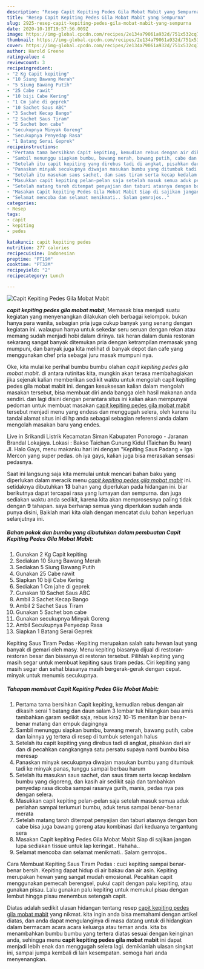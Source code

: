 ```yaml
---
description: "Resep Capit Kepiting Pedes Gila Mobat Mabit yang Sempurna"
title: "Resep Capit Kepiting Pedes Gila Mobat Mabit yang Sempurna"
slug: 2925-resep-capit-kepiting-pedes-gila-mobat-mabit-yang-sempurna
date: 2020-10-18T19:57:56.009Z
image: https://img-global.cpcdn.com/recipes/2e134a79061a932d/751x532cq70/capit-kepiting-pedes-gila-mobat-mabit-foto-resep-utama.jpg
thumbnail: https://img-global.cpcdn.com/recipes/2e134a79061a932d/751x532cq70/capit-kepiting-pedes-gila-mobat-mabit-foto-resep-utama.jpg
cover: https://img-global.cpcdn.com/recipes/2e134a79061a932d/751x532cq70/capit-kepiting-pedes-gila-mobat-mabit-foto-resep-utama.jpg
author: Harold Greene
ratingvalue: 4
reviewcount: 3
recipeingredient:
- "2 Kg Capit kepiting"
- "10 Siung Bawang Merah"
- "5 Siung Bawang Putih"
- "25 Cabe rawit"
- "10 biji Cabe Kering"
- "1 Cm jahe di geprek"
- "10 Sachet Saus ABC"
- "3 Sachet Kecap Bango"
- "2 Sachet Saus Tiram"
- "5 Sachet bon cabe"
- "secukupnya Minyak Goreng"
- "Secukupnya Penyedap Rasa"
- "1 Batang Serai Geprek"
recipeinstructions:
- "Pertama tama bersihkan Capit kepiting, kemudian rebus dengan air dikasih serai 1 batang dan daun salam 3 lembar tuk hilangkan bau amis tambahkan garam sedikit saja, rebus kira2 10-15 menitan biar benar-benar matang dan empuk dagingnya"
- "Sambil menunggu siapkan bumbu, bawang merah, bawang putih, cabe dan lainnya yg tertera di resep di tumbuk setengah halus"
- "Setelah itu capit kepiting yang direbus tadi di angkat, pisahkan dari air dan di pecahkan cangkangnya satu persatu supaya nanti bumbu bisa meresap"
- "Panaskan minyak secukupnya diwajan masukan bumbu yang ditumbuk tadi ke minyak panas, tunggu sampai berbau harum"
- "Setelah itu masukan saus sachet, dan saus tiram serta kecap kedalam bumbu yang digoreng, dan kasih air sedikit saja dan tambahkan penyedap rasa dicoba sampai rasanya gurih, manis, pedas nya pas dengan selera."
- "Masukkan capit kepiting pelan-pelan saja setelah masuk semua aduk perlahan sampai terlumuri bumbu, aduk terus sampai benar-benar merata"
- "Setelah matang taroh ditempat penyajian dan taburi atasnya dengan bon cabe bisa juga bawang goreng atau kombinasi dari keduanya tergantung sera"
- "Masakan Capit kepiting Pedes Gila Mobat Mabit Siap di sajikan jangan lupa sediakan tissue untuk lap keringat.. Hahaha.."
- "Selamat mencoba dan selamat menikmati.. Salam gemrojos.."
categories:
- Resep
tags:
- capit
- kepiting
- pedes

katakunci: capit kepiting pedes 
nutrition: 277 calories
recipecuisine: Indonesian
preptime: "PT19M"
cooktime: "PT32M"
recipeyield: "2"
recipecategory: Lunch

---
```



![Capit Kepiting Pedes Gila Mobat Mabit](https://img-global.cpcdn.com/recipes/2e134a79061a932d/751x532cq70/capit-kepiting-pedes-gila-mobat-mabit-foto-resep-utama.jpg)

<b><i>capit kepiting pedes gila mobat mabit</i></b>, Memasak bisa menjadi suatu kegiatan yang menyenangkan dilakukan oleh berbagai kelompok. bukan hanya para wanita, sebagian pria juga cukup banyak yang senang dengan kegiatan ini. walaupun hanya untuk sekedar seru seruan dengan rekan atau memang sudah menjadi hobi dalam dirinya. tak heran dalam dunia restoran sekarang sangat banyak ditemukan pria dengan ketrampilan memasak yang mumpuni, dan banyak juga kita melihat di banyak depot dan cafe yang menggunakan chef pria sebagai juru masak mumpuni nya.

Oke, kita mulai ke perihal bumbu bumbu olahan <i>capit kepiting pedes gila mobat mabit</i>. di antara rutinitas kita, mungkin akan terasa membahagiakan jika sejenak kalian memberikan sedikit waktu untuk mengolah capit kepiting pedes gila mobat mabit ini. dengan kesuksesan kalian dalam mengolah masakan tersebut, bisa membuat diri anda bangga oleh hasil makanan anda sendiri. dan lagi disini dengan perantara situs ini kalian akan mempunyai pedoman untuk membuat masakan <u>capit kepiting pedes gila mobat mabit</u> tersebut menjadi menu yang endess dan menggugah selera, oleh karena itu tandai alamat situs ini di hp anda sebagai sebagian referensi anda dalam mengolah masakan baru yang endes.

Live in Srikandi Listrik Kecamatan Siman Kabupaten Ponorogo - Jaranan Brandal Lokajaya. Lokasi : Bakso Taichan Gunung Kidul (Taichan Bu Iwan) Jl. Halo Gays, menu makanku hari ini dengan &#34;Kepiting Saus Padang + Iga Mercon yang super pedas. oh iya gays, kalian juga bisa merasakan sensasi pedasnya.


Saat ini langsung saja kita memulai untuk mencari bahan baku yang diperlukan dalam meracik menu <u><i>capit kepiting pedes gila mobat mabit</i></u> ini. setidaknya dibutuhkan <b>13</b> bahan yang diperlukan pada hidangan ini. biar berikutnya dapat tercapai rasa yang lumayan dan sempurna. dan juga sediakan waktu anda sedikit, karena kita akan memprosesnya paling tidak dengan <b>9</b> tahapan. saya berharap semua yang diperlukan sudah anda punya disini, Baiklah mari kita olah dengan mencatat dulu bahan keperluan selanjutnya ini.

<!--inarticleads1-->

##### Bahan pokok dan bumbu yang dibutuhkan dalam pembuatan Capit Kepiting Pedes Gila Mobat Mabit:

1. Gunakan 2 Kg Capit kepiting
1. Sediakan 10 Siung Bawang Merah
1. Sediakan 5 Siung Bawang Putih
1. Gunakan 25 Cabe rawit
1. Siapkan 10 biji Cabe Kering
1. Sediakan 1 Cm jahe di geprek
1. Gunakan 10 Sachet Saus ABC
1. Ambil 3 Sachet Kecap Bango
1. Ambil 2 Sachet Saus Tiram
1. Gunakan 5 Sachet bon cabe
1. Gunakan secukupnya Minyak Goreng
1. Ambil Secukupnya Penyedap Rasa
1. Siapkan 1 Batang Serai Geprek


Kepiting Saus Tiram Pedas -Kepiting merupakan salah satu hewan laut yang banyak di gemari oleh masy. Menu kepiting biasanya dijual di restoran-restoran besar dan biasanya di restoran tersebut. Pilihlah kepiting yang masih segar untuk membuat kepiting saus tiram pedas. Ciri kepiting yang masih segar dan sehat biasanya masih bergerak-gerak dengan cepat. minyak untuk menumis secukupnya. 

<!--inarticleads2-->

##### Tahapan membuat Capit Kepiting Pedes Gila Mobat Mabit:

1. Pertama tama bersihkan Capit kepiting, kemudian rebus dengan air dikasih serai 1 batang dan daun salam 3 lembar tuk hilangkan bau amis tambahkan garam sedikit saja, rebus kira2 10-15 menitan biar benar-benar matang dan empuk dagingnya
1. Sambil menunggu siapkan bumbu, bawang merah, bawang putih, cabe dan lainnya yg tertera di resep di tumbuk setengah halus
1. Setelah itu capit kepiting yang direbus tadi di angkat, pisahkan dari air dan di pecahkan cangkangnya satu persatu supaya nanti bumbu bisa meresap
1. Panaskan minyak secukupnya diwajan masukan bumbu yang ditumbuk tadi ke minyak panas, tunggu sampai berbau harum
1. Setelah itu masukan saus sachet, dan saus tiram serta kecap kedalam bumbu yang digoreng, dan kasih air sedikit saja dan tambahkan penyedap rasa dicoba sampai rasanya gurih, manis, pedas nya pas dengan selera.
1. Masukkan capit kepiting pelan-pelan saja setelah masuk semua aduk perlahan sampai terlumuri bumbu, aduk terus sampai benar-benar merata
1. Setelah matang taroh ditempat penyajian dan taburi atasnya dengan bon cabe bisa juga bawang goreng atau kombinasi dari keduanya tergantung sera
1. Masakan Capit kepiting Pedes Gila Mobat Mabit Siap di sajikan jangan lupa sediakan tissue untuk lap keringat.. Hahaha..
1. Selamat mencoba dan selamat menikmati.. Salam gemrojos..


Cara Membuat Kepiting Saus Tiram Pedas : cuci kepiting sampai benar-benar bersih. Kepiting dapat hidup di air bakau dan air asin. Kepiting merupakan hewan yang sangat mudah emosional. Pecahkan capit menggunakan pemecah berengsel, pukul capit dengan palu kepiting, atau gunakan pisau. Lalu gunakan palu kepiting untuk memukul pisau dengan lembut hingga pisau menembus setengah capit. 

Diatas adalah sedikit ulasan hidangan tentang resep <u>capit kepiting pedes gila mobat mabit</u> yang nikmat. kita ingin anda bisa memahami dengan artikel diatas, dan anda dapat mengulanginya di masa datang untuk di hidangkan dalam bermacam acara acara keluarga atau teman anda. kita bs menambahkan bumbu bumbu yang tertera diatas sesuai dengan keinginan anda, sehingga menu <b>capit kepiting pedes gila mobat mabit</b> ini dapat menjadi lebih enak dan menggugah selera lagi. demikianlah ulasan singkat ini, sampai jumpa kembali di lain kesempatan. semoga hari anda menyenangkan.
